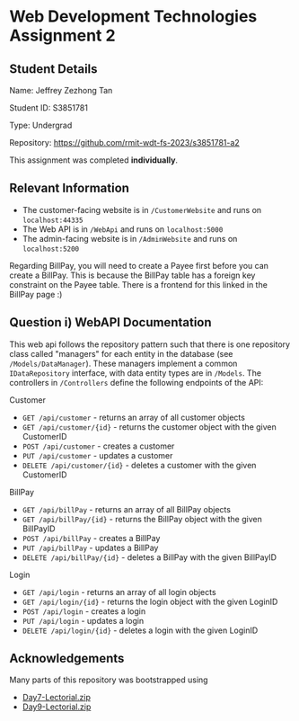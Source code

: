 # Web Development Technologies Assignment 2

## Student Details

Name: Jeffrey Zezhong Tan

Student ID: S3851781

Type: Undergrad

Repository: https://github.com/rmit-wdt-fs-2023/s3851781-a2

This assignment was completed <b>individually</b>.

## Relevant Information
- The customer-facing website is in `/CustomerWebsite` and runs on `localhost:44335`
- The Web API is in `/WebApi` and runs on `localhost:5000`
- The admin-facing website is in `/AdminWebsite` and runs on `localhost:5200`

Regarding BillPay, you will need to create a Payee first before you can create a BillPay. This is because the BillPay table has a foreign key constraint on the Payee table.
There is a frontend for this linked in the BillPay page :)

## Question i) WebAPI Documentation
This web api follows the repository pattern such that there is one repository class called "managers" for each entity in the database (see `/Models/DataManager`).
These managers implement a common `IDataRepository` interface, with data entity types are in `/Models`.
The controllers in `/Controllers` define the following endpoints of the API:

Customer
- `GET /api/customer` - returns an array of all customer objects
- `GET /api/customer/{id}` - returns the customer object with the given CustomerID
- `POST /api/customer` - creates a customer
- `PUT /api/customer` - updates a customer
- `DELETE /api/customer/{id}` - deletes a customer with the given CustomerID

BillPay
- `GET /api/billPay` - returns an array of all BillPay objects
- `GET /api/billPay/{id}` - returns the BillPay object with the given BillPayID
- `POST /api/billPay` - creates a BillPay
- `PUT /api/billPay` - updates a BillPay
- `DELETE /api/billPay/{id}` - deletes a BillPay with the given BillPayID

Login
- `GET /api/login` - returns an array of all login objects
- `GET /api/login/{id}` - returns the login object with the given LoginID
- `POST /api/login` - creates a login
- `PUT /api/login` - updates a login
- `DELETE /api/login/{id}` - deletes a login with the given LoginID

## Acknowledgements
Many parts of this repository was bootstrapped using 
- [Day7-Lectorial.zip](https://rmit.instructure.com/courses/114530/files/29063883?wrap=1)
- [Day9-Lectorial.zip](https://rmit.instructure.com/courses/114530/files/29139909?wrap=1)


